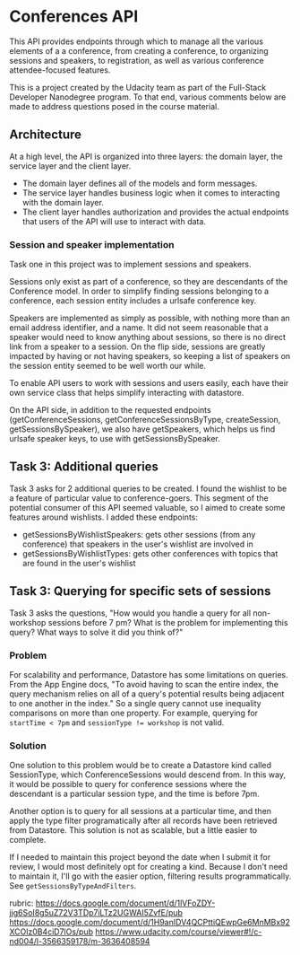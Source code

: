 # Conferences API

This API provides endpoints through which to manage all the various
elements of a a conference, from creating a conference, to organizing
sessions and speakers, to registration, as well as various conference
attendee-focused features.

This is a project created by the Udacity team as part of the Full-Stack
Developer Nanodegree program. To that end, various comments below
are made to address questions posed in the course material.

## Architecture

At a high level, the API is organized into three layers: the domain
layer, the service layer and the client layer.
- The domain layer defines all of the models and form messages.
- The service layer handles business logic when it comes to interacting
with the domain layer.
- The client layer handles authorization and provides the actual
endpoints that users of the API will use to interact with data.

### Session and speaker implementation

Task one in this project was to implement sessions and speakers.

Sessions only exist as part of a conference, so they are descendants
of the Conference model. In order to simplify finding sessions belonging
to a conference, each session entity includes a urlsafe conference key.

Speakers are implemented as simply as possible, with nothing more than
an email address identifier, and a name. It did not seem reasonable that
a speaker would need to know anything about sessions, so there is no
direct link from a speaker to a session. On the flip side, sessions are
greatly impacted by having or not having speakers, so keeping a list
of speakers on the session entity seemed to be well worth our while.

To enable API users to work with sessions and users easily, each have
their own service class that helps simplify interacting with datastore.

On the API side, in addition to the requested endpoints
(getConferenceSessions, getConferenceSessionsByType, createSession,
getSessionsBySpeaker), we also have getSpeakers, which helps us find
urlsafe speaker keys, to use with getSessionsBySpeaker.

## Task 3: Additional queries

Task 3 asks for 2 additional queries to be created. I found the wishlist
to be a feature of particular value to conference-goers. This segment
of the potential consumer of this API seemed valuable, so I aimed to
create some features around wishlists. I added these endpoints:

- getSessionsByWishlistSpeakers: gets other sessions (from any
conference) that speakers in the user's wishlist are involved in
- getSessionsByWishlistTypes: gets other conferences with topics that
are found in the user's wishlist

## Task 3: Querying for specific sets of sessions

Task 3 asks the questions, "How would you handle a query for all
non-workshop sessions before 7 pm? What is the problem for implementing
this query? What ways to solve it did you think of?"

### Problem

For scalability and performance, Datastore has some limitations on
queries. From the App Engine docs, "To avoid having to scan the entire
index, the query mechanism relies on all of a query's potential results
being adjacent to one another in the index." So a single query cannot
use inequality comparisons on more than one property. For example,
querying for `startTime < 7pm` and `sessionType != workshop` is not
valid.

### Solution

One solution to this problem would be to create a Datastore kind called
SessionType, which ConferenceSessions would descend from. In this way,
it would be possible to query for conference sessions where the
descendant is a particular session type, and the time is before 7pm.

Another option is to query for all sessions at a particular time, and
then apply the type filter programatically after all records have been
retrieved from Datastore. This solution is not as scalable, but a little
easier to complete.

If I needed to maintain this project beyond the date when I submit it 
for review, I would most definitely opt for creating a kind. Because I 
don't need to maintain it, I'll go with the easier option, filtering 
results programmatically. See `getSessionsByTypeAndFilters`.


rubric: https://docs.google.com/document/d/1lVFoZDY-jjg6SoI8g5uZ72V3TDp7iLTz2UGWAI5ZvfE/pub
https://docs.google.com/document/d/1H9anIDV4QCPttiQEwpGe6MnMBx92XCOlz0B4ciD7lOs/pub
https://www.udacity.com/course/viewer#!/c-nd004/l-3566359178/m-3636408594
